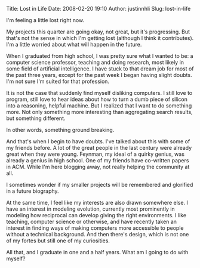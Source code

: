 Title: Lost in Life
Date: 2008-02-20 19:10
Author: justinnhli
Slug: lost-in-life

I'm feeling a little lost right now.

My projects this quarter are going okay, not great, but it's
progressing. But that's not the sense in which I'm getting lost
(although I think it contributes). I'm a little worried about what will
happen in the future.

When I graduated from high school, I was pretty sure what I wanted to
be: a computer science professor, teaching and doing research, most
likely in some field of artificial intelligence. I have stuck to that
dream job for most of the past three years, except for the past week I
began having slight doubts. I'm not sure I'm suited for that profession.

It is not the case that suddenly find myself disliking computers. I
still love to program, still love to hear ideas about how to turn a dumb
piece of silicon into a reasoning, helpful machine. But I realized that
I want to do something more. Not only something more interesting than
aggregating search results, but something different.

In other words, something ground breaking.

And that's when I begin to have doubts. I've talked about this with some
of my friends before. A lot of the great people in the last century were
already great when they were young. Feynman, my ideal of a quirky
genius, was already a genius in high school. One of my friends have
co-written papers in ACM. While I'm here blogging away, not really
helping the community at all.

I sometimes wonder if my smaller projects will be remembered and
glorified in a future biography.

At the same time, I feel like my interests are also drawn somewhere
else. I have an interest in modeling evolution, currently most
prominently in modeling how reciprocal can develop giving the right
environments. I like teaching, computer science or otherwise, and have
recently taken an interest in finding ways of making computers more
accessible to people without a technical background. And then there's
design, which is not one of my fortes but still one of my curiosities.

All that, and I graduate in one and a half years. What am I going to do
with myself?


